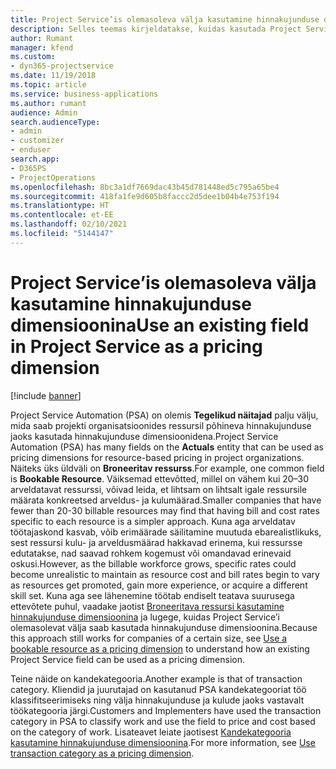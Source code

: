 ```yaml
---
title: Project Service’is olemasoleva välja kasutamine hinnakujunduse dimensioonina
description: Selles teemas kirjeldatakse, kuidas kasutada Project Service’i olemasolevaid välju hinnakujunduse dimensioonidena.
author: Rumant
manager: kfend
ms.custom:
- dyn365-projectservice
ms.date: 11/19/2018
ms.topic: article
ms.service: business-applications
ms.author: rumant
audience: Admin
search.audienceType:
- admin
- customizer
- enduser
search.app:
- D365PS
- ProjectOperations
ms.openlocfilehash: 8bc3a1df7669dac43b45d781448ed5c795a65be4
ms.sourcegitcommit: 418fa1fe9d605b8faccc2d5dee1b04b4e753f194
ms.translationtype: HT
ms.contentlocale: et-EE
ms.lasthandoff: 02/10/2021
ms.locfileid: "5144147"
---
```

# <a name="use-an-existing-field-in-project-service-as-a-pricing-dimension"></a><span data-ttu-id="80629-103">Project Service’is olemasoleva välja kasutamine hinnakujunduse dimensioonina</span><span class="sxs-lookup"><span data-stu-id="80629-103">Use an existing field in Project Service as a pricing dimension</span></span>

[!include [banner](../includes/psa-now-project-operations.md)]

<span data-ttu-id="80629-104">Project Service Automation (PSA) on olemis **Tegelikud näitajad** palju välju, mida saab projekti organisatsioonides ressursil põhineva hinnakujunduse jaoks kasutada hinnakujunduse dimensioonidena.</span><span class="sxs-lookup"><span data-stu-id="80629-104">Project Service Automation (PSA) has many fields on the **Actuals** entity that can be used as pricing dimensions for resource-based pricing in project organizations.</span></span> <span data-ttu-id="80629-105">Näiteks üks üldväli on **Broneeritav ressurss**.</span><span class="sxs-lookup"><span data-stu-id="80629-105">For example, one common field is **Bookable Resource**.</span></span> <span data-ttu-id="80629-106">Väiksemad ettevõtted, millel on vähem kui 20–30 arveldatavat ressurssi, võivad leida, et lihtsam on lihtsalt igale ressursile määrata konkreetsed arveldus- ja kulumäärad.</span><span class="sxs-lookup"><span data-stu-id="80629-106">Smaller companies that have fewer than 20-30 billable resources may find that having bill and cost rates specific to each resource is a simpler approach.</span></span> <span data-ttu-id="80629-107">Kuna aga arveldatav töötajaskond kasvab, võib erimäärade säilitamine muutuda ebarealistlikuks, sest ressursi kulu- ja arveldusmäärad hakkavad erinema, kui ressursse edutatakse, nad saavad rohkem kogemust või omandavad erinevaid oskusi.</span><span class="sxs-lookup"><span data-stu-id="80629-107">However, as the billable workforce grows, specific rates could become unrealistic to maintain as resource cost and bill rates begin to vary as resources get promoted, gain more experience, or acquire a different skill set.</span></span> <span data-ttu-id="80629-108">Kuna aga see lähenemine töötab endiselt teatava suurusega ettevõtete puhul, vaadake jaotist [Broneeritava ressursi kasutamine hinnakujunduse dimensioonina](bookable-resource-pricing-dimension.md) ja lugege, kuidas Project Service’i olemasolevat välja saab kasutada hinnakujunduse dimensioonina.</span><span class="sxs-lookup"><span data-stu-id="80629-108">Because this approach still works for companies of a certain size, see [Use a bookable resource as a pricing dimension](bookable-resource-pricing-dimension.md) to understand how an existing Project Service field can be used as a pricing dimension.</span></span>

<span data-ttu-id="80629-109">Teine näide on kandekategooria.</span><span class="sxs-lookup"><span data-stu-id="80629-109">Another example is that of transaction category.</span></span> <span data-ttu-id="80629-110">Kliendid ja juurutajad on kasutanud PSA kandekategooriat töö klassifitseerimiseks ning välja hinnakujunduse ja kulude jaoks vastavalt töökategooria järgi.</span><span class="sxs-lookup"><span data-stu-id="80629-110">Customers and Implementers have used the transaction category in PSA to classify work and use the field to price and cost based on the category of work.</span></span> <span data-ttu-id="80629-111">Lisateavet leiate jaotisest [Kandekategooria kasutamine hinnakujunduse dimensioonina](transaction-category-pricing-dimension.md).</span><span class="sxs-lookup"><span data-stu-id="80629-111">For more information, see [Use transaction category as a pricing dimension](transaction-category-pricing-dimension.md).</span></span>
